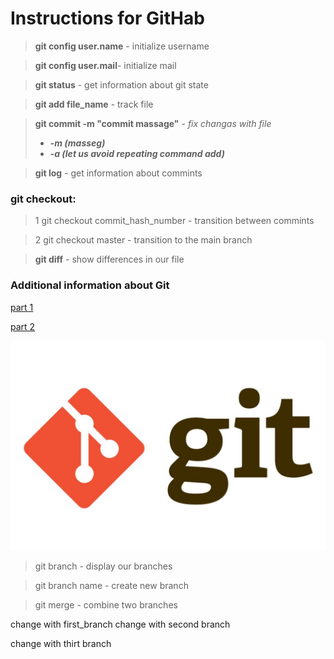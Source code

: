 # Instructions for GitHab

>**git config user.name** - initialize username

>**git config user.mail**- initialize mail

>**git status** - get information about git state

>**git add file_name** - track file

>**git commit -m "commit massage"** - *fix changas with file*
> - ***-m (masseg)***
> - ***-a (let us avoid repeating command add)***

> **git log** - get information about commints

### git checkout:

>1 git checkout commit_hash_number - transition between commints

>2 git checkout master - transition to the main branch

>**git diff** - show differences in our file

 ### Additional information about Git

[part 1](https://habr.com/ru/post/541258/)

[part 2](https://habr.com/ru/post/542616/)

![<logo git>](</logo.jpg>)

>git branch - display our branches

>git branch name - create new branch

>git merge - combine two branches

change with first_branch
change with second branch

change with thirt branch
